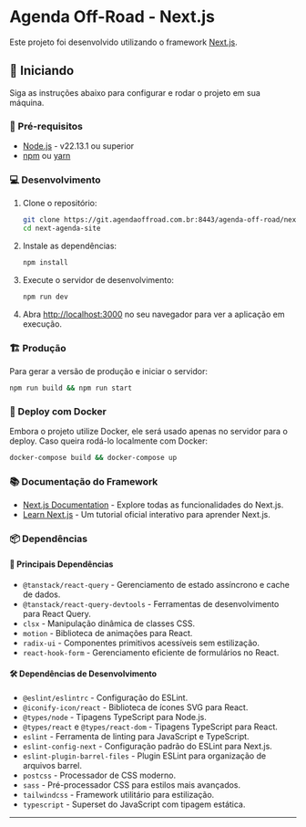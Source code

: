 # Agenda Off-Road - Next.js

Este projeto foi desenvolvido utilizando o framework [Next.js](https://nextjs.org).

## 🚀 Iniciando

Siga as instruções abaixo para configurar e rodar o projeto em sua máquina.

### 📌 Pré-requisitos

- [Node.js](https://nodejs.org/) - v22.13.1 ou superior
- [npm](https://www.npmjs.com/) ou [yarn](https://yarnpkg.com/)

### 💻 Desenvolvimento

1. Clone o repositório:

   ```bash
   git clone https://git.agendaoffroad.com.br:8443/agenda-off-road/next-agenda-site.git
   cd next-agenda-site
   ```

2. Instale as dependências:

   ```bash
   npm install
   ```

3. Execute o servidor de desenvolvimento:

   ```bash
   npm run dev
   ```

4. Abra [http://localhost:3000](http://localhost:3000) no seu navegador para ver a aplicação em execução.

### 🏗 Produção

Para gerar a versão de produção e iniciar o servidor:

```bash
npm run build && npm run start
```

### 🐳 Deploy com Docker

Embora o projeto utilize Docker, ele será usado apenas no servidor para o deploy. Caso queira rodá-lo localmente com Docker:

```bash
docker-compose build && docker-compose up
```

### 📚 Documentação do Framework

- [Next.js Documentation](https://nextjs.org/docs) - Explore todas as funcionalidades do Next.js.
- [Learn Next.js](https://nextjs.org/learn) - Um tutorial oficial interativo para aprender Next.js.

### 📦 Dependências

#### 📌 Principais Dependências

- `@tanstack/react-query` - Gerenciamento de estado assíncrono e cache de dados.
- `@tanstack/react-query-devtools` - Ferramentas de desenvolvimento para React Query.
- `clsx` - Manipulação dinâmica de classes CSS.
- `motion` - Biblioteca de animações para React.
- `radix-ui` - Componentes primitivos acessíveis sem estilização.
- `react-hook-form` - Gerenciamento eficiente de formulários no React.

#### 🛠 Dependências de Desenvolvimento

- `@eslint/eslintrc` - Configuração do ESLint.
- `@iconify-icon/react` - Biblioteca de ícones SVG para React.
- `@types/node` - Tipagens TypeScript para Node.js.
- `@types/react` e `@types/react-dom` - Tipagens TypeScript para React.
- `eslint` - Ferramenta de linting para JavaScript e TypeScript.
- `eslint-config-next` - Configuração padrão do ESLint para Next.js.
- `eslint-plugin-barrel-files` - Plugin ESLint para organização de arquivos barrel.
- `postcss` - Processador de CSS moderno.
- `sass` - Pré-processador CSS para estilos mais avançados.
- `tailwindcss` - Framework utilitário para estilização.
- `typescript` - Superset do JavaScript com tipagem estática.

---
